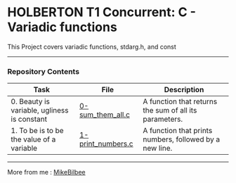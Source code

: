 <h1> HOLBERTON T1 Concurrent: C - Variadic functions </h1>

This Project covers variadic functions, stdarg.h, and const

---

<h3> Repository Contents </h3>

| Task | File | Description |
| ----- | ----- | ----- |
| 0. Beauty is variable, ugliness is constant | [0-sum_them_all.c](https://github.com/MikeBilbee/holbertonschool-low_level_programming/blob/master/variadic_functions/0-sum_them_all.c) | A function that returns the sum of all its parameters. |
| 1. To be is to be the value of a variable | [1-print_numbers.c]() | A function that prints numbers, followed by a new line. |



---

More from me : [MikeBilbee](https://github.com/MikeBilbee)

